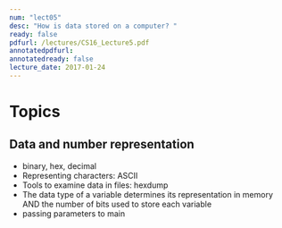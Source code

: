 ```yaml
---
num: "lect05"
desc: "How is data stored on a computer? "
ready: false
pdfurl: /lectures/CS16_Lecture5.pdf
annotatedpdfurl: 
annotatedready: false
lecture_date: 2017-01-24 
---
```



# Topics


## Data and number representation 
* binary, hex, decimal 
* Representing characters: ASCII
* Tools to examine data in files: hexdump
* The data type of a variable determines its representation in memory AND the number of bits used to store each variable
* passing parameters to main 



